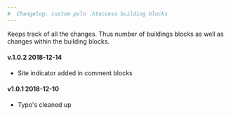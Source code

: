 ```yaml
---
#  Changelog: custom pvln .htaccess building blocks
---
```


Keeps track of all the changes. Thus number of buildings blocks as well as changes within the building blocks.  

<h4>v.1.0.2 2018-12-14</h4>
<ul>
<li>Site indicator added in comment blocks</li>
</ul>

<h4>v1.0.1 2018-12-10</h4>
<ul>
<li>Typo's cleaned up</li>
</ul>
